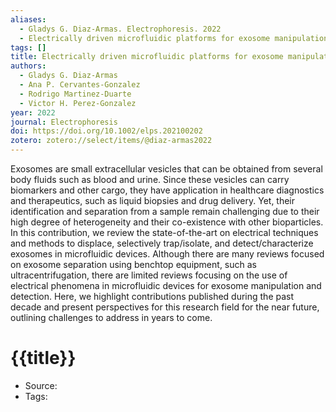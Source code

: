 ```yaml
---
aliases:
  - Gladys G. Diaz-Armas. Electrophoresis. 2022
  - Electrically driven microfluidic platforms for exosome manipulation and characterization
tags: []
title: Electrically driven microfluidic platforms for exosome manipulation and characterization
authors:
  - Gladys G. Diaz-Armas
  - Ana P. Cervantes-Gonzalez
  - Rodrigo Martinez-Duarte
  - Victor H. Perez-Gonzalez
year: 2022
journal: Electrophoresis
doi: https://doi.org/10.1002/elps.202100202
zotero: zotero://select/items/@diaz-armas2022
---
```

<!-- START_ABSTRACT -->
Exosomes are small extracellular vesicles that can be obtained from several body fluids such as blood and urine. Since these vesicles can carry biomarkers and other cargo, they have application in healthcare diagnostics and therapeutics, such as liquid biopsies and drug delivery. Yet, their identification and separation from a sample remain challenging due to their high degree of heterogeneity and their co-existence with other bioparticles. In this contribution, we review the state-of-the-art on electrical techniques and methods to displace, selectively trap/isolate, and detect/characterize exosomes in microfluidic devices. Although there are many reviews focused on exosome separation using benchtop equipment, such as ultracentrifugation, there are limited reviews focusing on the use of electrical phenomena in microfluidic devices for exosome manipulation and detection. Here, we highlight contributions published during the past decade and present perspectives for this research field for the near future, outlining challenges to address in years to come.
<!-- END_ABSTRACT -->

<!-- START_TEMPLATE -->
# {{title}}

- Source:
- Tags: 
<!-- END_TEMPLATE -->